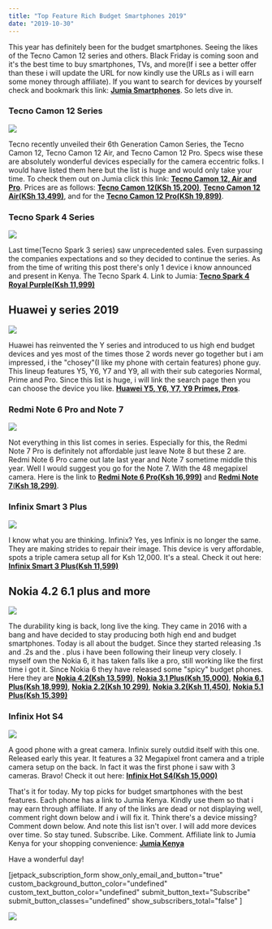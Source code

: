 ```yaml
---
title: "Top Feature Rich Budget Smartphones 2019"
date: "2019-10-30"
---
```


This year has definitely been for the budget smartphones. Seeing the likes of the Tecno Camon 12 series and others. Black Friday is coming soon and it's the best time to buy smartphones, TVs, and more(If i see a better offer than these i will update the URL for now kindly use the URLs as i will earn some money through affiliate). If you want to search for devices by yourself check and bookmark this link: [**Jumia Smartphones**](https://c.jumia.io/?a=16624&c=9&p=r&E=kkYNyk2M4sk%3D&utm_campaign=16624). So lets dive in.

### Tecno Camon 12 Series

![](https://ajulusthoughts.files.wordpress.com/2019/10/external-content.duckduckjfyuvhgo.com_.jpg?w=1024)

Tecno recently unveiled their 6th Generation Camon Series, the Tecno Camon 12, Tecno Camon 12 Air, and Tecno Camon 12 Pro. Specs wise these are absolutely wonderful devices especially for the camera eccentric folks. I would have listed them here but the list is huge and would only take your time. To check them out on Jumia click this link: [**Tecno Camon 12, Air and Pro**](https://c.jumia.io/?a=16624&c=9&p=r&E=kkYNyk2M4sk%3D&ckmrdr=https%3A%2F%2Fwww.jumia.co.ke%2Fcatalog%2F%3Fq%3DTECNO%2BCAMON%2B12&utm_campaign=16624). Prices are as follows: [**Tecno Camon 12(KSh 15,200)**](https://c.jumia.io/?a=16624&c=9&p=r&E=kkYNyk2M4sk%3D&ckmrdr=https%3A%2F%2Fwww.jumia.co.ke%2Ftecno-camon-12-6.52-64gb-4gb-4000mah-dual-sim-dark-jade-25726565.html&utm_campaign=16624), [**Tecno Camon 12 Air(KSh 13,499)**](https://c.jumia.io/?a=16624&c=9&p=r&E=kkYNyk2M4sk%3D&ckmrdr=https%3A%2F%2Fwww.jumia.co.ke%2Ftecno-camon-12-air-6.55-32gb-3gb-dual-simandroidtm-9-pie-blue-free-charging-cable-25726579.html&utm_campaign=16624), and for the [**Tecno Camon 12 Pro(KSh 19,899)**](https://c.jumia.io/?a=16624&c=9&p=r&E=kkYNyk2M4sk%3D&ckmrdr=https%3A%2F%2Fwww.jumia.co.ke%2Ftecno-camon-12-pro-64gb6gb3500mah-dual-sim-dawn-blue-25452066.html&utm_campaign=16624).

### Tecno Spark 4 Series

![](https://ajulusthoughts.files.wordpress.com/2019/10/d1392fdd12a16ddc07bef76a372bc62d.jpg?w=1024)

Last time(Tecno Spark 3 series) saw unprecedented sales. Even surpassing the companies expectations and so they decided to continue the series. As from the time of writing this post there's only 1 device i know announced and present in Kenya. The Tecno Spark 4. Link to Jumia: [**Tecno Spark 4 Royal Purple**](https://c.jumia.io/?a=16624&c=9&p=r&E=kkYNyk2M4sk%3D&utm_campaign=16624)**[(Ksh 11,999)](https://c.jumia.io/?a=16624&c=9&p=r&E=kkYNyk2M4sk%3D&ckmrdr=https%3A%2F%2Fwww.jumia.co.ke%2Ftecno-spark-4-6.52-32gb-2gb-dual-sim-4g-vacation-blue-25419202.html&utm_campaign=16624)**

## Huawei y series 2019

![](https://ajulusthoughts.files.wordpress.com/2019/10/huawei-y-series-2019-2.jpg?w=600)

Huawei has reinvented the Y series and introduced to us high end budget devices and yes most of the times those 2 words never go together but i am impressed, i the "chosey"(I like my phone with certain features) phone guy. This lineup features Y5, Y6, Y7 and Y9, all with their sub categories Normal, Prime and Pro. Since this list is huge, i will link the search page then you can choose the device you like. [**Huawei Y5, Y6, Y7, Y9 Primes, Pros**](https://c.jumia.io/?a=16624&c=9&p=r&E=kkYNyk2M4sk%3D&ckmrdr=https%3A%2F%2Fwww.jumia.co.ke%2Fcatalog%2F%3Fq%3Dhuawei%2By&utm_campaign=16624).

### Redmi Note 6 Pro and Note 7

![](https://ajulusthoughts.files.wordpress.com/2019/10/external-content.duckduckgjkvho.com_.jpg?w=1024)

Not everything in this list comes in series. Especially for this, the Redmi Note 7 Pro is definitely not affordable just leave Note 8 but these 2 are. Redmi Note 6 Pro came out late last year and Note 7 sometime middle this year. Well I would suggest you go for the Note 7. With the 48 megapixel camera. Here is the link to [**Redmi Note 6 Pro(Ksh 16,999)**](https://c.jumia.io/?a=16624&c=9&p=r&E=kkYNyk2M4sk%3D&ckmrdr=https%3A%2F%2Fwww.jumia.co.ke%2Fredmi-note-6-pro-6.26-4gb-ram-64gb-dual-sim-4g-black-xiaomi-mpg187806.html&utm_campaign=16624) and [**Redmi Note 7**(**Ksh 18,299)**](https://c.jumia.io/?a=16624&c=9&p=r&E=kkYNyk2M4sk%3D&ckmrdr=https%3A%2F%2Fwww.jumia.co.ke%2Fredmi-note-7-6.3-inch-3gb-ram-32gb-rom-smartphone-48mp-blue-xiaomi-mpg179474.html&utm_campaign=16624).

### Infinix Smart 3 Plus

![](https://ajulusthoughts.files.wordpress.com/2019/10/6147d9cdbd61ddd23d4bd0c83fced09f.jpg?w=1024)

I know what you are thinking. Infinix? Yes, yes Infinix is no longer the same. They are making strides to repair their image. This device is very affordable, spots a triple camera setup all for Ksh 12,000. It's a steal. Check it out here: [**Infinix Smart 3 Plus(Ksh 11,599)**](https://c.jumia.io/?a=16624&c=9&p=r&E=kkYNyk2M4sk%3D&ckmrdr=https%3A%2F%2Fwww.jumia.co.ke%2Fsmart-3-plus-6.2-32gb-2gb-dual-sim-4g-black-infinix-mpg171137.html&utm_campaign=16624)

## Nokia 4.2 6.1 plus and more

![](https://ajulusthoughts.files.wordpress.com/2019/10/external-content.duckduckgojugj.com_.png?w=1024)

The durability king is back, long live the king. They came in 2016 with a bang and have decided to stay producing both high end and budget smartphones. Today is all about the budget. Since they started releasing .1s and .2s and the . plus i have been following their lineup very closely. I myself own the Nokia 6, it has taken falls like a pro, still working like the first time i got it. Since Nokia 6 they have released some "spicy" budget phones. Here they are [**Nokia 4.2(Ksh 13,599)**](https://c.jumia.io/?a=16624&c=9&p=r&E=kkYNyk2M4sk%3D&ckmrdr=https%3A%2F%2Fwww.jumia.co.ke%2Fnokia-4.2-5.71-32gb-3gb-dual-sim-black-21858370.html&utm_campaign=16624), [**Nokia 3.1 Plus(Ksh 15,000)**](https://c.jumia.io/?a=16624&c=9&p=r&E=kkYNyk2M4sk%3D&ckmrdr=https%3A%2F%2Fwww.jumia.co.ke%2Fnokia-3.1-plus-6.0-3gb-ram-32gb-rom-android-8.1-13.0mp-5.0mp-8.0mp-4g-lte-black-24561410.html&utm_campaign=16624), [**Nokia 6.1 Plus(Ksh 18,999)**](https://c.jumia.io/?a=16624&c=9&p=r&E=kkYNyk2M4sk%3D&ckmrdr=https%3A%2F%2Fwww.jumia.co.ke%2F6.1-plus-5.8-64gb-4gb-dual-sim-black-nokia-mpg163397.html&utm_campaign=16624), [**Nokia 2.2(Ksh 10 299)**](https://c.jumia.io/?a=16624&c=9&p=r&E=kkYNyk2M4sk%3D&ckmrdr=https%3A%2F%2Fwww.jumia.co.ke%2F2.2-16gb-2gb-ram-13mp-camera-dual-sim-black-free-tempered-glass-otg-cable-nokia-mpg206842.html&utm_campaign=16624), **[Nokia 3.2(Ksh 11,450)](https://c.jumia.io/?a=16624&c=9&p=r&E=kkYNyk2M4sk%3D&ckmrdr=https%3A%2F%2Fwww.jumia.co.ke%2F3.2-6.26-16gb-2gb-13mp-black-nokia-mpg171319.html&utm_campaign=16624)**, [**Nokia 5.1 Plus(Ksh 15,399)**](https://c.jumia.io/?a=16624&c=9&p=r&E=kkYNyk2M4sk%3D&ckmrdr=https%3A%2F%2Fwww.jumia.co.ke%2F5.1-plus-5.86-32gb-3gb-dual-sim-black-nokia-mpg171325.html&utm_campaign=16624)

### Infinix Hot S4

![](https://ajulusthoughts.files.wordpress.com/2019/10/d2592870d4c8a588517f5de407ff4020.jpg?w=1024)

A good phone with a great camera. Infinix surely outdid itself with this one. Released early this year. It features a 32 Megapixel front camera and a triple camera setup on the back. In fact it was the first phone i saw with 3 cameras. Bravo! Check it out here: **[Infinix Hot S4(Ksh 15,000)](https://c.jumia.io/?a=16624&c=9&p=r&E=kkYNyk2M4sk%3D&ckmrdr=https%3A%2F%2Fwww.jumia.co.ke%2Fhot-s4-6.2-32gb-3gb-dual-simquad-core-1.4-ghz-blue-free-data-cable-infinix-mpg165722.html&utm_campaign=16624)**

That's it for today. My top picks for budget smartphones with the best features. Each phone has a link to Jumia Kenya. Kindly use them so that i may earn through affiliate. If any of the links are dead or not displaying well, comment right down below and i will fix it. Think there's a device missing? Comment down below. And note this list isn't over. I will add more devices over time. So stay tuned. Subscribe. Like. Comment. Affiliate link to Jumia Kenya for your shopping convenience: [**Jumia Kenya**](https://c.jumia.io/?a=16624&c=9&p=r&E=kkYNyk2M4sk%3D&ckmrdr=https%3A%2F%2Fwww.jumia.co.ke&utm_campaign=16624)

Have a wonderful day!

\[jetpack\_subscription\_form show\_only\_email\_and\_button="true" custom\_background\_button\_color="undefined" custom\_text\_button\_color="undefined" submit\_button\_text="Subscribe" submit\_button\_classes="undefined" show\_subscribers\_total="false" \]

[![](https://ajulusthoughts.files.wordpress.com/2019/10/zsrsefgmj5ul3hq.jpeg?w=250)](https://c.jumia.io/?a=16624&c=9&p=r&E=kkYNyk2M4sk%3D&ckmrdr=https%3A%2F%2Fwww.jumia.co.ke&utm_campaign=16624)

